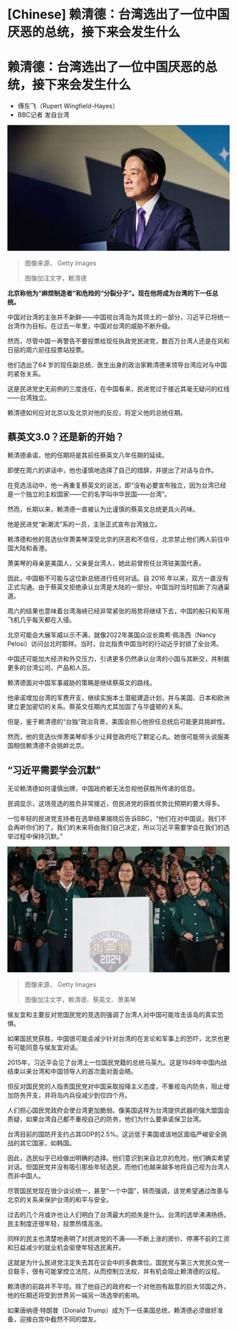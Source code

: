 # [Chinese] 赖清德：台湾选出了一位中国厌恶的总统，接下来会发生什么

#  赖清德：台湾选出了一位中国厌恶的总统，接下来会发生什么

  * 傅东飞（Rupert Wingfield-Hayes） 
  * BBC记者 发自台湾 


![Lai Ching-te at an election night rally outside the party headquarters during the presidential election in Taipei](_132295955_gettyimages-1921930117.jpg)

> 图像来源，  Getty Images
>
> 图像加注文字，赖清德

**北京称他为“麻烦制造者”和危险的“分裂分子”。现在他将成为台湾的下一任总统。**

中国对台湾的主张并不新鲜——中国视台湾岛为其领土的一部分，习近平已将统一台湾作为目标。在过去一年里，中国对台湾的威胁不断升级。

然而，尽管中国一再警告不要投票给现任执政党民进党，数百万台湾人还是在风和日丽的周六前往投票站投票。

他们选出了64 岁的现任副总统、医生出身的政治家赖清德来领导台湾应对与中国的紧张关系。

这是民进党史无前例的三度连任，在中国看来，民进党过于接近其毫无疑问的红线——台湾独立。

赖清德如何应对北京以及北京对他的反应，将定义他的总统任期。

##  蔡英文3.0？还是新的开始？

赖清德承诺，他的任期将是其前任蔡英文八年任期的延续。

即使在周六的讲话中，他也谨慎地选择了自己的措辞，并提出了对话与合作。

在竞选活动中，他一再重复蔡英文的说法，即“没有必要宣布独立，因为台湾已经是一个独立的主权国家——它的名字叫中华民国——台湾”。


然而，长期以来，赖清德一直被认为比谨慎的蔡英文总统更具火药味。

他是民进党“新潮流”系的一员，主张正式宣布台湾独立。

赖清德和他的竞选伙伴萧美琴深受北京的厌恶和不信任，北京禁止他们两人前往中国大陆和香港。

萧美琴的母亲是美国人，父亲是台湾人，她此前曾担任台湾驻美国代表。

因此，中国极不可能与这位新总统进行任何对话。自 2016 年以来，双方一直没有正式沟通。由于蔡英文拒绝承认台湾是大陆的一部分，中国当时当时掐断了沟通渠道。

周六的结果也意味着台湾海峡已经非常紧张的局势将继续下去，中国的船只和军用飞机几乎每天都在入侵。

北京可能会大展军威以示不满，就像2022年美国众议长南希·佩洛西（Nancy Pelosi）访问台北时那样。当时，台北指责中国当时的行动近乎封锁了全台湾。

中国还可能加大经济和外交压力，引诱更多仍然承认台湾的小国与其断交，并制裁更多的台湾公司、产品和人员。

赖清德面对中国军事威胁的策略是继续蔡英文的路线。

他承诺增加台湾的军费开支，继续实施本土潜艇建造计划，并与美国、日本和欧洲建立更加密切的关系。蔡英文任期内尤其加固了与华盛顿的关系。

但是，鉴于赖清德的“台独”政治背景，美国会担心他担任总统后可能更具挑衅性。

然而，他的竞选伙伴萧美琴却多少让拜登政府吃了颗定心丸。她很可能带头说服美国相信赖清德不会挑衅北京。

##  “习近平需要学会沉默”

无论赖清德如何谨慎出牌，中国政府都无法忽视他获胜所传递的信息。

民调显示，这场竞选的胜负非常接近，但民进党的获胜优势比预期的要大得多。

一位年轻的民进党支持者在选举结果揭晓后告诉BBC，“他们在对中国说，我们不会再听你们的了，我们的未来将由我们自己决定，所以习近平需要学会在我们的选举过程中保持沉默。”

![Taiwan's President Tsai Ing-wen \(C\), President-elect Lai Ching-te \(L\) and his running mate Hsiao Bi-khim attend a rally outside the headquarters of the Democratic Progressive Party \(DPP\) in Taipei](_132295950_gettyimages-1922013374.jpg)

> 图像来源，  Getty Images
>
> 图像加注文字，赖清德、蔡英文、萧美琴

侯友宜和主要反对党国民党的竞选则强调了台湾人对中国可能攻击该岛的真实恐惧。

如果国民党获胜，中国很可能会减少针对台湾的在言论和军事上的恐吓，北京也更有可能同意与侯友宜对话。

2015年，习近平会见了台湾上一位国民党籍的总统马英九。这是1949年中国内战结束以来台湾和中国领导人的首次面对面会晤。

但反对国民党的人指责国民党对中国采取投降主义态度，不重视岛内防务，阻止增加防务开支，并将岛内兵役减少到仅四个月。

人们担心国民党政府会使台湾更加脆弱。像美国这样为台湾提供武器的强大盟国会质疑，如果台湾自己都不重视自己的防务，他们为什么要承诺保卫台湾。

台湾目前的国防开支约占其GDP的2.5%。这远低于美国或该地区面临严峻安全挑战的其它国家，如韩国。

因此，选民似乎已经做出明确的选择。他们意识到来自北京的危险，他们确实希望对话。但国民党并没有吸引那些年轻选民，而他们也越来越多地将自己视为台湾人而非中国人。


尽管国民党现在很少谈论统一，甚至“一个中国”，转而强调，该党希望通过改善与北京的关系来保护台湾的和平与安全。

过去的几个月或许也让人们明白了台湾最大的损失是什么。台湾的选举沸沸扬扬，民主制度还很年轻，投票热情高涨。

同样的民主也清楚地表明了对民进党的不满——不断上涨的房价、停滞不前的工资和日益减少的就业机会驱使年轻选民离开。

这就是为什么民进党注定失去其在议会中的多数席位。国民党与第三大党民众党一旦联手，很有可能掌控立法院，从而控制立法权，并有机会阻止赖清德的议程。

赖清德的前路并不平坦。除了他自己的政府和一个对他抱有敌意的巨大邻国之外，他的任期还将受到世界另一端另一场选举的影响。

如果唐纳德·特朗普（Donald Trump）成为下一任美国总统，赖清德必须做好准备，迎接白宫中截然不同的盟友。



